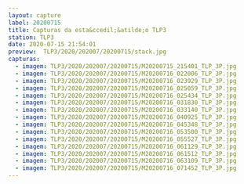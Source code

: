 ```yaml
---
layout: capture
label: 20200715
title: Capturas da esta&ccedil;&atilde;o TLP3
station: TLP3
date: 2020-07-15 21:54:01
preview:  TLP3/2020/202007/20200715/stack.jpg
capturas:
  - imagem: TLP3/2020/202007/20200715/M20200715_215401_TLP_3P.jpg
  - imagem: TLP3/2020/202007/20200715/M20200716_022006_TLP_3P.jpg
  - imagem: TLP3/2020/202007/20200715/M20200716_023929_TLP_3P.jpg
  - imagem: TLP3/2020/202007/20200715/M20200716_025059_TLP_3P.jpg
  - imagem: TLP3/2020/202007/20200715/M20200716_025434_TLP_3P.jpg
  - imagem: TLP3/2020/202007/20200715/M20200716_031830_TLP_3P.jpg
  - imagem: TLP3/2020/202007/20200715/M20200716_033140_TLP_3P.jpg
  - imagem: TLP3/2020/202007/20200715/M20200716_040925_TLP_3P.jpg
  - imagem: TLP3/2020/202007/20200715/M20200716_045348_TLP_3P.jpg
  - imagem: TLP3/2020/202007/20200715/M20200716_053500_TLP_3P.jpg
  - imagem: TLP3/2020/202007/20200715/M20200716_055527_TLP_3P.jpg
  - imagem: TLP3/2020/202007/20200715/M20200716_061129_TLP_3P.jpg
  - imagem: TLP3/2020/202007/20200715/M20200716_061512_TLP_3P.jpg
  - imagem: TLP3/2020/202007/20200715/M20200716_063109_TLP_3P.jpg
  - imagem: TLP3/2020/202007/20200715/M20200716_071452_TLP_3P.jpg
---
```

